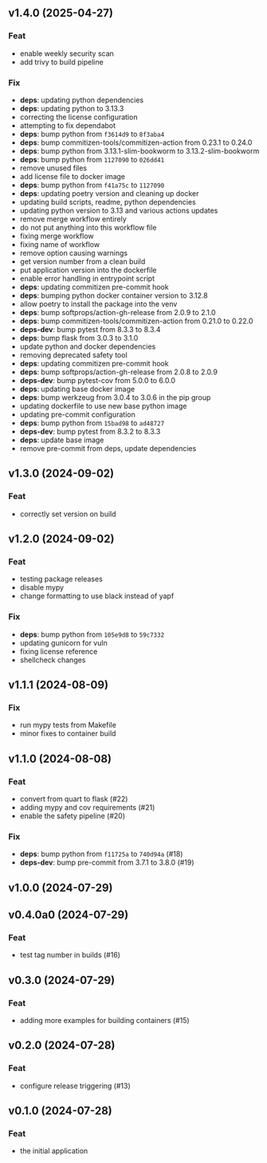 ## v1.4.0 (2025-04-27)

### Feat

- enable weekly security scan
- add trivy to build pipeline

### Fix

- **deps**: updating python dependencies
- **deps**: updating python to 3.13.3
- correcting the license configuration
- attempting to fix dependabot
- **deps**: bump python from `f3614d9` to `8f3aba4`
- **deps**: bump commitizen-tools/commitizen-action from 0.23.1 to 0.24.0
- **deps**: bump python from 3.13.1-slim-bookworm to 3.13.2-slim-bookworm
- **deps**: bump python from `1127090` to `026dd41`
- remove unused files
- add license file to docker image
- **deps**: bump python from `f41a75c` to `1127090`
- **deps**: updating poetry version and cleaning up docker
- updating build scripts, readme, python dependencies
- updating python version to 3.13 and various actions updates
- remove merge workflow entirely
- do not put anything into this workflow file
- fixing merge workflow
- fixing name of workflow
- remove option causing warnings
- get version number from a clean build
- put application version into the dockerfile
- enable error handling in entrypoint script
- **deps**: updating commitizen pre-commit hook
- **deps**: bumping python docker container version to 3.12.8
- allow poetry to install the package into the venv
- **deps**: bump softprops/action-gh-release from 2.0.9 to 2.1.0
- **deps**: bump commitizen-tools/commitizen-action from 0.21.0 to 0.22.0
- **deps-dev**: bump pytest from 8.3.3 to 8.3.4
- **deps**: bump flask from 3.0.3 to 3.1.0
- update python and docker dependencies
- removing deprecated safety tool
- **deps**: updating commitizen pre-commit hook
- **deps**: bump softprops/action-gh-release from 2.0.8 to 2.0.9
- **deps-dev**: bump pytest-cov from 5.0.0 to 6.0.0
- **deps**: updating base docker image
- **deps**: bump werkzeug from 3.0.4 to 3.0.6 in the pip group
- updating dockerfile to use new base python image
- updating pre-commit configuration
- **deps**: bump python from `15bad98` to `ad48727`
- **deps-dev**: bump pytest from 8.3.2 to 8.3.3
- **deps**: update base image
- remove pre-commit from deps, update dependencies

## v1.3.0 (2024-09-02)

### Feat

- correctly set version on build

## v1.2.0 (2024-09-02)

### Feat

- testing package releases
- disable mypy
- change formatting to use black instead of yapf

### Fix

- **deps**: bump python from `105e9d8` to `59c7332`
- updating gunicorn for vuln
- fixing license reference
- shellcheck changes

## v1.1.1 (2024-08-09)

### Fix

- run mypy tests from Makefile
- minor fixes to container build

## v1.1.0 (2024-08-08)

### Feat

- convert from quart to flask (#22)
- adding mypy and cov requirements (#21)
- enable the safety pipeline (#20)

### Fix

- **deps**: bump python from `f11725a` to `740d94a` (#18)
- **deps-dev**: bump pre-commit from 3.7.1 to 3.8.0 (#19)

## v1.0.0 (2024-07-29)

## v0.4.0a0 (2024-07-29)

### Feat

- test tag number in builds (#16)

## v0.3.0 (2024-07-29)

### Feat

- adding more examples for building containers (#15)

## v0.2.0 (2024-07-28)

### Feat

- configure release triggering (#13)

## v0.1.0 (2024-07-28)

### Feat

- the initial application
